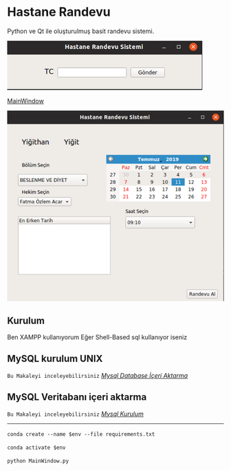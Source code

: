 # Hastane Randevu
Python ve Qt ile oluşturulmuş basit randevu sistemi.

![MainWindow](shots/Screenshot%20from%202019-07-11%2019-25-05.png)

[MainWindow](shots/Screenshot%20from%202019-07-11%2019-25-34.png)

![MainWindow](shots/Screenshot%20from%202019-07-11%2019-28-19.png)

## Kurulum
Ben XAMPP kullanıyorum Eğer Shell-Based sql kullanıyor iseniz

**MySQL kurulum UNIX**
------------
`Bu Makaleyi inceleyebilirsiniz`
*[Mysql Database İçeri Aktarma](https://support.rackspace.com/how-to/installing-mysql-server-on-ubuntu/ "Deneme")*

**MySQL Veritabanı içeri aktarma**
------------
`Bu Makaleyi inceleyebilirsiniz`
*[Mysql Kurulum](https://support.rackspace.com/how-to/installing-mysql-server-on-ubuntu/ "Deneme")*

------------

`conda create --name $env --file requirements.txt` 

`conda activate $env `

`python MainWindow.py`
